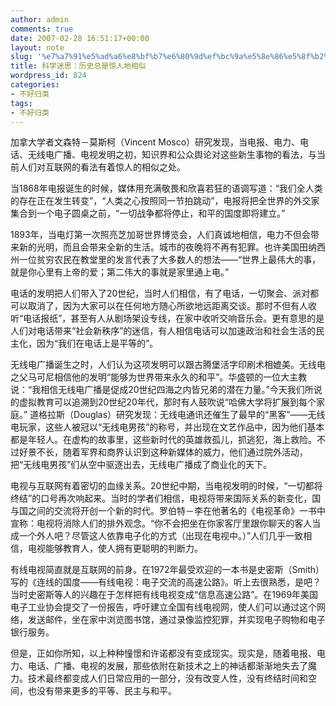 ```yaml
---
author: admin
comments: true
date: 2007-02-28 16:51:17+00:00
layout: note
slug: '%e7%a7%91%e5%ad%a6%e8%bf%b7%e6%80%9d%ef%bc%9a%e5%8e%86%e5%8f%b2%e6%80%bb%e6%98%af%e6%83%8a%e4%ba%ba%e5%9c%b0%e7%9b%b8%e4%bc%bc'
title: 科学迷思：历史总是惊人地相似
wordpress_id: 824
categories:
- 不好归类
tags:
- 不好归类
---
```


加拿大学者文森特－莫斯柯（Vincent Mosco）研究发现，当电报、电力、电话、无线电广播、电视发明之初，知识界和公众舆论对这些新生事物的看法，与当前人们对互联网的看法有着惊人的相似之处。

当1868年电报诞生的时候，媒体用充满敬畏和欣喜若狂的语调写道：“我们全人类的存在正在发生转变”，“人类之心按照同一节拍跳动”，电报将把全世界的外交家集合到一个电子圆桌之前，“一切战争都将停止，和平的国度即将建立。”

1893年，当电灯第一次照亮芝加哥世界博览会，人们真诚地相信，电力不但会带来新的光明，而且会带来全新的生活。城市的夜晚将不再有犯罪。也许美国田纳西州一位贫穷农民在教堂里的发言代表了大多数人的想法――“世界上最伟大的事，就是你心里有上帝的爱；第二伟大的事就是家里通上电。”

电话的发明把人们带入了20世纪，当时人们相信，有了电话，一切聚会、派对都可以取消了，因为大家可以在任何地方随心所欲地远距离交谈。那时不但有人收听“电话报纸”，甚至有人从剧场架设专线，在家中收听交响音乐会。更有意思的是人们对电话带来“社会新秩序”的迷信，有人相信电话可以加速政治和社会生活的民主化，因为“我们在电话上是平等的”。

无线电广播诞生之时，人们认为这项发明可以跟古腾堡活字印刷术相媲美。无线电之父马可尼相信他的发明“能够为世界带来永久的和平”。华盛顿的一位大主教说：“我相信无线电广播是促成20世纪四海之内皆兄弟的潜在力量。”今天我们所说的虚拟教育可以追溯到20世纪20年代，那时有人鼓吹说“哈佛大学将扩展到每个家庭。” 道格拉斯（Douglas）研究发现：无线电通讯还催生了最早的“黑客”――无线电玩家，这些人被冠以“无线电男孩”的称号，并出现在文艺作品中，因为他们基本都是年轻人。在虚构的故事里，这些新时代的英雄救孤儿，抓逃犯，海上救险。不过好景不长，随着军界和商界认识到这种新媒体的威力，他们通过院外活动，把“无线电男孩”们从空中驱逐出去，无线电广播成了商业化的天下。

电视与互联网有着密切的血缘关系。20世纪中期，当电视发明的时候，“一切都将终结”的口号再次响起来。当时的学者们相信，电视将带来国际关系的新变化，国与国之间的交流将开创一个新的时代。罗伯特－李在他著名的《电视革命》一书中宣称：电视将消除人们的排外观念。“你不会把坐在你家客厅里跟你聊天的客人当成一个外人吧？尽管这人依靠电子化的方式（出现在电视中。）”人们几乎一致相信，电视能够教育人，使人拥有更聪明的判断力。

有线电视简直就是互联网的前身。在1972年最受欢迎的一本书是史密斯（Smith）写的《连线的国度――有线电视：电子交流的高速公路》。听上去很熟悉，是吧？当时史密斯等人的兴趣在于怎样把有线电视变成“信息高速公路”。在1969年美国电子工业协会提交了一份报告，呼吁建立全国有线电视网，使人们可以通过这个网络，发送邮件，坐在家中浏览图书馆，通过录像监控犯罪，并实现电子购物和电子银行服务。

但是，正如你所知，以上种种憧憬和许诺都没有变成现实。现实是，随着电报、电力、电话、广播、电视的发展，那些依附在新技术之上的神话都渐渐地失去了魔力。技术最终都变成人们日常应用的一部分，没有改变人性，没有终结时间和空间，也没有带来更多的平等、民主与和平。

